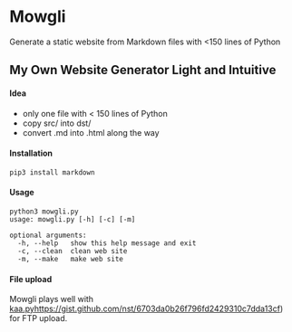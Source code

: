 # Mowgli
Generate a static website from Markdown files with &lt;150 lines of Python

## My Own Website Generator Light and Intuitive

#### Idea

- only one file with < 150 lines of Python
- copy src/ into dst/
- convert .md into .html along the way

#### Installation

    pip3 install markdown

#### Usage

    python3 mowgli.py 
    usage: mowgli.py [-h] [-c] [-m]
    
    optional arguments:
      -h, --help   show this help message and exit
      -c, --clean  clean web site
      -m, --make   make web site

#### File upload

Mowgli plays well with [kaa.py]()https://gist.github.com/nst/6703da0b26f796fd2429310c7dda13cf) for FTP upload.
